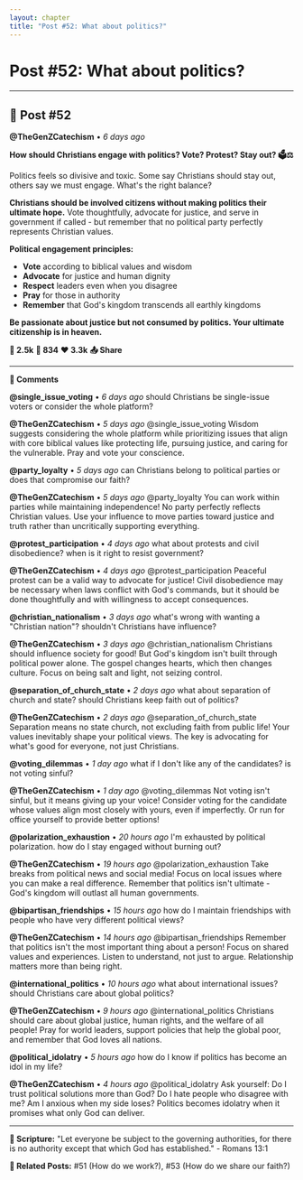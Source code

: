 ```yaml
---
layout: chapter
title: "Post #52: What about politics?"
---
```

# Post #52: What about politics?

---

## 📱 Post #52

**@TheGenZCatechism** • *6 days ago*

**How should Christians engage with politics? Vote? Protest? Stay out? 🗳️⚖️**

Politics feels so divisive and toxic. Some say Christians should stay out, others say we must engage. What's the right balance?

**Christians should be involved citizens without making politics their ultimate hope.** Vote thoughtfully, advocate for justice, and serve in government if called - but remember that no political party perfectly represents Christian values.

**Political engagement principles:**
- **Vote** according to biblical values and wisdom
- **Advocate** for justice and human dignity  
- **Respect** leaders even when you disagree
- **Pray** for those in authority
- **Remember** that God's kingdom transcends all earthly kingdoms

**Be passionate about justice but not consumed by politics. Your ultimate citizenship is in heaven.**

**💭 2.5k** **🔄 834** **❤️ 3.3k** **📤 Share**

---

**💬 Comments**

**@single_issue_voting** • *6 days ago*
should Christians be single-issue voters or consider the whole platform?

**@TheGenZCatechism** • *5 days ago*
@single_issue_voting Wisdom suggests considering the whole platform while prioritizing issues that align with core biblical values like protecting life, pursuing justice, and caring for the vulnerable. Pray and vote your conscience.

**@party_loyalty** • *5 days ago*
can Christians belong to political parties or does that compromise our faith?

**@TheGenZCatechism** • *5 days ago*
@party_loyalty You can work within parties while maintaining independence! No party perfectly reflects Christian values. Use your influence to move parties toward justice and truth rather than uncritically supporting everything.

**@protest_participation** • *4 days ago*
what about protests and civil disobedience? when is it right to resist government?

**@TheGenZCatechism** • *4 days ago*
@protest_participation Peaceful protest can be a valid way to advocate for justice! Civil disobedience may be necessary when laws conflict with God's commands, but it should be done thoughtfully and with willingness to accept consequences.

**@christian_nationalism** • *3 days ago*
what's wrong with wanting a "Christian nation"? shouldn't Christians have influence?

**@TheGenZCatechism** • *3 days ago*
@christian_nationalism Christians should influence society for good! But God's kingdom isn't built through political power alone. The gospel changes hearts, which then changes culture. Focus on being salt and light, not seizing control.

**@separation_of_church_state** • *2 days ago*
what about separation of church and state? should Christians keep faith out of politics?

**@TheGenZCatechism** • *2 days ago*
@separation_of_church_state Separation means no state church, not excluding faith from public life! Your values inevitably shape your political views. The key is advocating for what's good for everyone, not just Christians.

**@voting_dilemmas** • *1 day ago*
what if I don't like any of the candidates? is not voting sinful?

**@TheGenZCatechism** • *1 day ago*
@voting_dilemmas Not voting isn't sinful, but it means giving up your voice! Consider voting for the candidate whose values align most closely with yours, even if imperfectly. Or run for office yourself to provide better options!

**@polarization_exhaustion** • *20 hours ago*
I'm exhausted by political polarization. how do I stay engaged without burning out?

**@TheGenZCatechism** • *19 hours ago*
@polarization_exhaustion Take breaks from political news and social media! Focus on local issues where you can make a real difference. Remember that politics isn't ultimate - God's kingdom will outlast all human governments.

**@bipartisan_friendships** • *15 hours ago*
how do I maintain friendships with people who have very different political views?

**@TheGenZCatechism** • *14 hours ago*
@bipartisan_friendships Remember that politics isn't the most important thing about a person! Focus on shared values and experiences. Listen to understand, not just to argue. Relationship matters more than being right.

**@international_politics** • *10 hours ago*
what about international issues? should Christians care about global politics?

**@TheGenZCatechism** • *9 hours ago*
@international_politics Christians should care about global justice, human rights, and the welfare of all people! Pray for world leaders, support policies that help the global poor, and remember that God loves all nations.

**@political_idolatry** • *5 hours ago*
how do I know if politics has become an idol in my life?

**@TheGenZCatechism** • *4 hours ago*
@political_idolatry Ask yourself: Do I trust political solutions more than God? Do I hate people who disagree with me? Am I anxious when my side loses? Politics becomes idolatry when it promises what only God can deliver.

---

**📖 Scripture:** "Let everyone be subject to the governing authorities, for there is no authority except that which God has established." - Romans 13:1

**🔗 Related Posts:** #51 (How do we work?), #53 (How do we share our faith?) 
